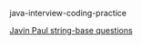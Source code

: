 java-interview-coding-practice

[Javin Paul string-base questions](https://dev.to/javinpaul/top-20-string-coding-problems-from-programming-job-interviews-493m)